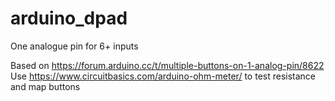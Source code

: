 # arduino_dpad
One analogue pin for 6+ inputs

Based on https://forum.arduino.cc/t/multiple-buttons-on-1-analog-pin/8622
Use https://www.circuitbasics.com/arduino-ohm-meter/ to test resistance and map buttons
